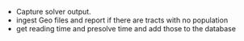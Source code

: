 * Capture solver output.
* ingest Geo files and report if there are tracts with no population
* get reading time and presolve time and add those to the database
